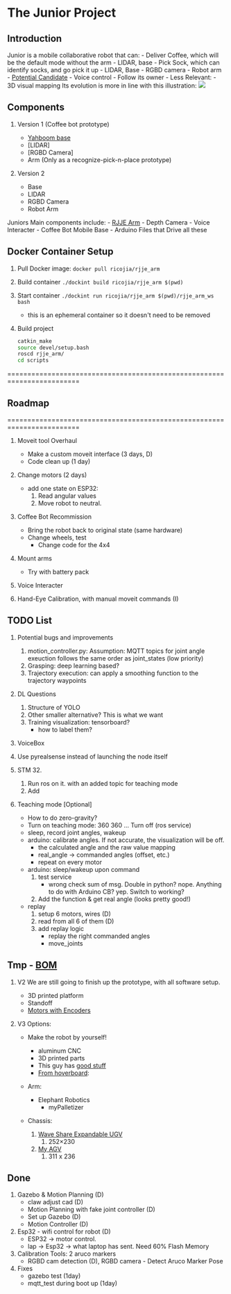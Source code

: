 # The Junior Project

## Introduction 
Junior is a mobile collaborative robot that can:
    - Deliver Coffee, which will be the default mode without the arm 
        - LIDAR, base
    - Pick Sock, which can identify socks, and go pick it up
        - LIDAR, Base
        - RGBD camera 
        - Robot arm
        - [Potential Candidate](https://www.robotshop.com/products/yahboom-rosmaster-x3-plus-ros-robot-6-dof-ai-vision-robotic-arm-python-programming-jetson-nano-4gb-xavier-nx-tx2-nx-raspberrypi-4b?gclid=CjwKCAiAnZCdBhBmEiwA8nDQxYBtDZUPTl7GYgzN1houEoAWVr78h4YMmYX54OvLlLO6VoDGnoxSYhoCrB0QAvD_BwE) 
    - Voice control
    - Follow its owner 
    - Less Relevant:
        - 3D visual mapping
Its evolution is more in line with this illustration: 
    ![](https://pictshare.net/sefveq.jpg)

## Components
1. Version 1 (Coffee bot prototype)
    - [Yahboom base](https://www.robotshop.com/products/yahboom-g1-ai-vision-smart-tank-robot-kit-python-with-5g-wifi-video-camera-raspberry-pi-4bwithout-raspberry-pi-board?srsltid=AeTunco6-d3frhPy6rbZGyZCumjOjl0uphopEYHqqDsi3fvVAVT7h0wYJXM) 
    - [LIDAR]
    - [RGBD Camera]
    - Arm (Only as a recognize-pick-n-place prototype)

2. Version 2 
    - Base
    - LIDAR
    - RGBD Camera 
    - Robot Arm

Juniors Main components include: 
    - [RJJE Arm](./junior_ws/src/rjje_arm/docs/rjje_arm_main.md)
    - Depth Camera
    - Voice Interacter
    - Coffee Bot Mobile Base
    - Arduino Files that Drive all these


## Docker Container Setup 
1. Pull Docker image: ```docker pull ricojia/rjje_arm``` 
2. Build container ```./dockint build ricojia/rjje_arm $(pwd)```
3. Start container ```./dockint run ricojia/rjje_arm $(pwd)/rjje_arm_ws bash```
    - this is an ephemeral container so it doesn't need to be removed 

4. Build project
    ```bash
    catkin_make
    source devel/setup.bash
    roscd rjje_arm/
    cd scripts
    ```
========================================================================
## Roadmap 
========================================================================
1. Moveit tool Overhaul 
    - Make a custom moveit interface (3 days, D)
    - Code clean up (1 day)

2. Change motors (2 days)
    - add one state on ESP32:
        1. Read angular values
        2. Move robot to neutral.

4. Coffee Bot Recommission
    - Bring the robot back to original state (same hardware)
    - Change wheels, test
        - Change code for the 4x4

5. Mount arms
    - Try with battery pack

6. Voice Interacter
7. Hand-Eye Calibration, with manual moveit commands (I)

## TODO List 
1. Potential bugs and improvements
    1. motion_controller.py: Assumption: MQTT topics for joint angle exeuction follows the same order as joint_states (low priority)
    2. Grasping: deep learning based?
    3. Trajectory execution: can apply a smoothing function to the trajectory waypoints

2. DL Questions
    1. Structure of YOLO 
    2. Other smaller alternative? This is what we want
    3. Training visualization: tensorboard?
        - how to label them?

3. VoiceBox

4. Use pyrealsense instead of launching the node itself

6. STM 32. 
    1. Run ros on it. with an added topic for teaching mode
    2. Add

7. Teaching mode [Optional]
    - How to do zero-gravity?
    - Turn on teaching mode: 360 360 ... Turn off (ros service)
    - sleep, record joint angles, wakeup
    - arduino: calibrate angles. If not accurate, the visualization will be off.
        - the calculated angle and the raw value mapping
        - real_angle -> commanded angles (offset, etc.)
        - repeat on every motor
    - arduino: sleep/wakeup upon command
        1. test service 
            - wrong check sum of msg. Double in python? nope. Anything to do with Arduino CB? yep. Switch to working?
        2. Add the function & get real angle (looks pretty good!)
    - replay
        1. setup 6 motors, wires (D)
        2. read from all 6 of them (D)
        3. add replay logic
            - replay the right commanded angles
            - move_joints

## Tmp - [BOM](https://docs.google.com/spreadsheets/d/1E54WXbF1ZFw96C1kWT-nc_feYRRSePSamz8Ig8BraOA/edit?usp=sharing)
1. V2 We are still going to finish up the prototype, with all software setup. 
    - 3D printed platform 
    - Standoff 
    - [Motors with Encoders](https://www.robotshop.com/products/25d-12v-encoder-gear-motor-with-mounting-bracket-65mm-wheel-smart-robot-diy)

2. V3 Options:
    - Make the robot by yourself!
        - aluminum CNC 
        - 3D printed parts
        - This guy has [good stuff](https://www.youtube.com/watch?v=a1cSpcCnxMk)
        - [From hoverboard](https://www.youtube.com/watch?v=RZAt1Hm5knc): 
    - Arm: 
        - Elephant Robotics
            - myPalletizer

    - Chassis: 
        1. [Wave Share Expandable UGV](https://www.waveshare.com/product/robotics/mobile-robots/ugv02.htm?sku=25076)
            1. 252×230
        2. [My AGV](https://docs.elephantrobotics.com/docs/gitbook-en/2-serialproduct/2.5-myAGV.html)
            1. 311 x 236

## Done
1. Gazebo & Motion Planning (D)
    - claw adjust cad (D)
    - Motion Planning with fake joint controller (D)
    - Set up Gazebo (D)
    - Motion Controller (D)
2. Esp32 - wifi control for robot (D)
    - ESP32 -> motor control.
    - lap -> Esp32 -> what laptop has sent. Need 60% Flash Memory 
3. Calibration Tools: 2 aruco markers
    - RGBD cam detection (D), RGBD camera - Detect Aruco Marker Pose
4. Fixes 
    - gazebo test (1day)
    - mqtt_test during boot up (1day)
